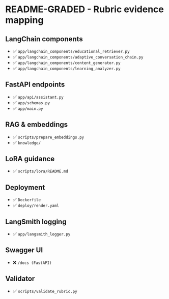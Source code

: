 # README-GRADED - Rubric evidence mapping

## LangChain components

- ✅ `app/langchain_components/educational_retriever.py`
- ✅ `app/langchain_components/adaptive_conversation_chain.py`
- ✅ `app/langchain_components/content_generator.py`
- ✅ `app/langchain_components/learning_analyzer.py`


## FastAPI endpoints

- ✅ `app/api/assistant.py`
- ✅ `app/schemas.py`
- ✅ `app/main.py`


## RAG & embeddings

- ✅ `scripts/prepare_embeddings.py`
- ✅ `knowledge/`


## LoRA guidance

- ✅ `scripts/lora/README.md`


## Deployment

- ✅ `Dockerfile`
- ✅ `deploy/render.yaml`


## LangSmith logging

- ✅ `app/langsmith_logger.py`


## Swagger UI

- ❌ `/docs (FastAPI)`


## Validator

- ✅ `scripts/validate_rubric.py`

